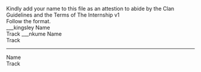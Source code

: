 Kindly add your name to this file as an attestion to abide by the Clan Guidelines and the Terms of The Internship v1
<br/> Follow the format.<br/> 
___kingsley
Name <br/>
Track
___nkume
Name <br/>
Track
___
Name <br/>
Track
